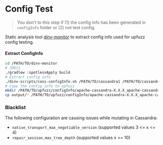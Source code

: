 # Config Test

> You don't to this step if (1) the config info has been generated in `configInfo` folder or (2) not test config.

Static analysis tool [dinv-monitor](https://github.com/zlab-purdue/dinv-monitor) to extract config info used for upfuzz config testing.

#### Extract ConfigInfo

```bash
cd /PATH/TO/dinv-monitor
# JDK11
./gradlew :spotlessApply build
# Extract config info
./dinv-scripts/cass-configInfo.sh /PATH/TO/cassandra1 /PATH/TO/cassandra2
# Copy the config info to upfuzz
mkdir /PATH/TO/upfuzz/configInfo/apache-cassandra-X.X.X_apache-cassandra-X.X.X/
cp output/* /PATH/TO/upfuzz/configInfo/apache-cassandra-X.X.X_apache-cassandra-X.X.X/
```

### Blacklist
The following configuration are causing issues while mutating in Cassandra:

- `native_transport_max_negotiable_version` (supported values 3 <= x <= 4)
- `repair_session_max_tree_depth` (supported values x >= 10)
